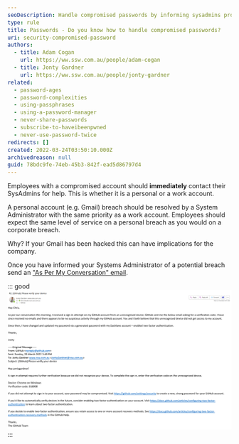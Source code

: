 ```yaml
---
seoDescription: Handle compromised passwords by informing sysadmins promptly for assistance with personal and work accounts
type: rule
title: Passwords - Do you know how to handle compromised passwords?
uri: security-compromised-password
authors:
  - title: Adam Cogan
    url: https://ww.ssw.com.au/people/adam-cogan
  - title: Jonty Gardner
    url: https://ww.ssw.com.au/people/jonty-gardner
related:
  - password-ages
  - password-complexities
  - using-passphrases
  - using-a-password-manager
  - never-share-passwords
  - subscribe-to-haveibeenpwned
  - never-use-password-twice
redirects: []
created: 2022-03-24T03:50:10.000Z
archivedreason: null
guid: 78bdc9fe-74eb-45b3-842f-ead5d86797d4
---
```


Employees with a compromised account should **immediately** contact their SysAdmins for help. This is whether it is a personal or a work account.

A personal account (e.g. Gmail) breach should be resolved by a System Administrator with the same priority as a work account. Employees should expect the same level of service on a personal breach as you would on a corporate breach.

Why? If your Gmail has been hacked this can have implications for the company.

Once you have informed your Systems Administrator of a potential breach send an ["As Per My Conversation" email](/as-per-our-conversation-emails).

::: good
![Figure: Good example - Inform the SysAdmins of a potential breach](SugarLearning-Email-Passwords.png)
:::
